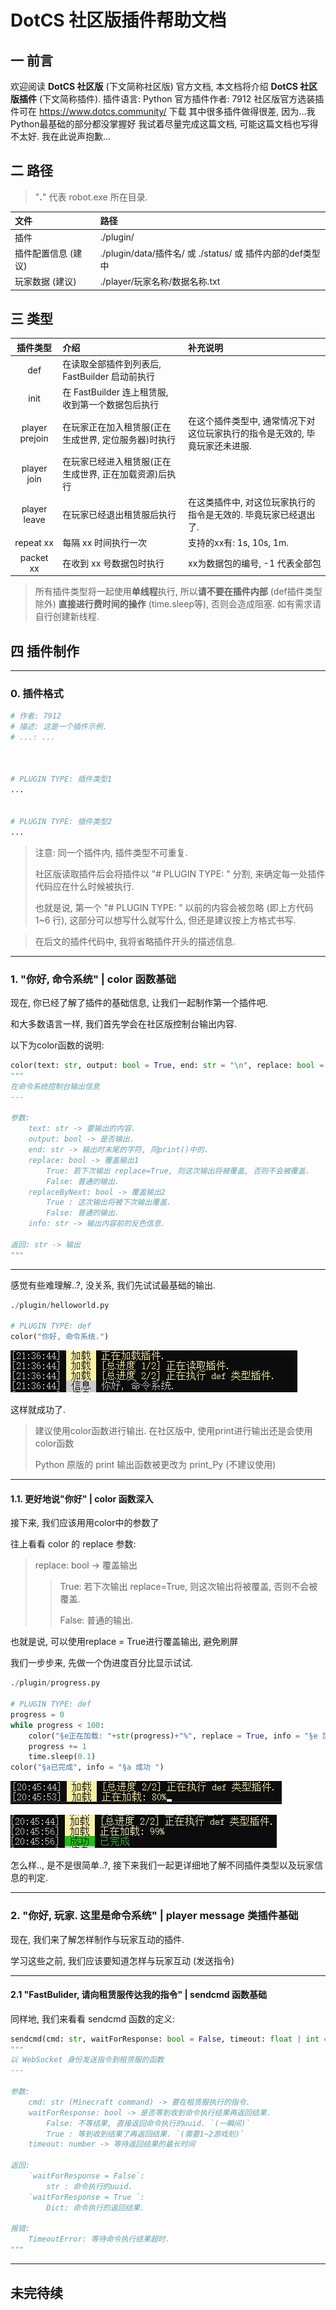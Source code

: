 # DotCS 社区版插件帮助文档

## 一    前言

欢迎阅读 **DotCS 社区版** (下文简称社区版) 官方文档, 本文档将介绍 **DotCS 社区版插件** (下文简称插件).
插件语言: Python
官方插件作者: 7912
社区版官方选装插件可在 https://www.dotcs.community/ 下载
其中很多插件做得很差, 因为...我Python最基础的部分都没掌握好
我试着尽量完成这篇文档, 可能这篇文档也写得不太好. 我在此说声抱歉...

## 二    路径

> "**.**" 代表 robot.exe 所在目录.

| 文件                 | 路径                                                      |
| :------------------- | :-------------------------------------------------------- |
| 插件                 | ./plugin/                                                 |
| 插件配置信息 (建议) | ./plugin/data/插件名/ 或 ./status/ 或 插件内部的def类型中 |
| 玩家数据 (建议)     | ./player/玩家名称/数据名称.txt                            |

## 三    类型

|    插件类型    | 介绍                                                   | 补充说明                                                                    |
| :------------: | :----------------------------------------------------- | :-------------------------------------------------------------------------- |
|      def      | 在读取全部插件到列表后, FastBuilder 启动前执行         |                                                                             |
|      init      | 在 FastBuilder 连上租赁服, 收到第一个数据包后执行      |                                                                             |
| player prejoin | 在玩家正在加入租赁服(正在生成世界, 定位服务器)时执行   | 在这个插件类型中, 通常情况下对这位玩家执行的指令是无效的, 毕竟玩家还未进服. |
|  player join  | 在玩家已经进入租赁服(正在生成世界, 正在加载资源)后执行 |                                                                             |
|  player leave  | 在玩家已经退出租赁服后执行                             | 在这类插件中, 对这位玩家执行的指令是无效的. 毕竟玩家已经退出了.             |
|   repeat xx   | 每隔 xx 时间执行一次                                   | 支持的xx有: 1s, 10s, 1m.                                                    |
|   packet xx   | 在收到 xx 号数据包时执行                               | xx为数据包的编号, -1 代表全部包                                             |

> 所有插件类型将一起使用**单线程**执行, 所以**请不要在插件内部** (def插件类型除外) **直接进行费时间的操作** (time.sleep等), 否则会造成阻塞. 如有需求请自行创建新线程.

## 四    插件制作

---

### 0. 插件格式

```python
# 作者: 7912
# 描述: 这是一个插件示例.
# ...: ...



# PLUGIN TYPE: 插件类型1
...


# PLUGIN TYPE: 插件类型2
...


```

> 注意: 同一个插件内, 插件类型不可重复.
>
> 社区版读取插件后会将插件以 "# PLUGIN TYPE: " 分割, 来确定每一处插件代码应在什么时候被执行.
>
> 也就是说, 第一个 "# PLUGIN TYPE: " 以前的内容会被忽略 (即上方代码 1~6 行), 这部分可以想写什么就写什么, 但还是建议按上方格式书写.

> 在后文的插件代码中, 我将省略插件开头的描述信息.

---

### 1. "你好, 命令系统" | color 函数基础

现在, 你已经了解了插件的基础信息, 让我们一起制作第一个插件吧.

和大多数语言一样, 我们首先学会在社区版控制台输出内容.

以下为color函数的说明:

```python
color(text: str, output: bool = True, end: str = "\n", replace: bool = False, replaceByNext: bool = False, info = " 信息 ")
"""
在命令系统控制台输出信息
---

参数:
    text: str -> 要输出的内容.
    output: bool -> 是否输出.
    end: str -> 输出时末尾的字符, 同print()中的.
    replace: bool -> 覆盖输出1
        True: 若下次输出 replace=True, 则这次输出将被覆盖, 否则不会被覆盖.
        False: 普通的输出.
    replaceByNext: bool -> 覆盖输出2
        True : 这次输出将被下次输出覆盖.
        False: 普通的输出.
    info: str -> 输出内容前的反色信息.

返回: str -> 输出
"""
```

---

感觉有些难理解..?, 没关系, 我们先试试最基础的输出.

```python
./plugin/helloworld.py

# PLUGIN TYPE: def
color("你好, 命令系统.")
```

![color_1-1](image/DotCS插件/color_1-1.png)

这样就成功了.

> 建议使用color函数进行输出. 在社区版中, 使用print进行输出还是会使用color函数
>
> Python 原版的 print 输出函数被更改为 print_Py (不建议使用)

---

#### 1.1. 更好地说"你好" | color 函数深入

接下来, 我们应该用用color中的参数了

往上看看 color 的 replace 参数:

> replace: bool -> 覆盖输出
>
>> True: 若下次输出 replace=True, 则这次输出将被覆盖, 否则不会被覆盖.
>>
>> False: 普通的输出.
>>

也就是说, 可以使用replace = True进行覆盖输出, 避免刷屏

我们一步步来, 先做一个伪进度百分比显示试试.

```python
./plugin/progress.py

# PLUGIN TYPE: def
progress = 0
while progress < 100:
    color("§e正在加载: "+str(progress)+"%", replace = True, info = "§e 加载 ")
    progress += 1
    time.sleep(0.1)
color("§a已完成", info = "§a 成功 ")
```

![color_1-1-1](image/DotCS插件/color_1-1-1.png)

![color_1-1-2](image/DotCS插件/color_1-1-2.jpg)

怎么样.., 是不是很简单..?, 接下来我们一起更详细地了解不同插件类型以及玩家信息的判定.

---

### 2. "你好, 玩家. 这里是命令系统" | player message 类插件基础

现在, 我们来了解怎样制作与玩家互动的插件.

学习这些之前, 我们应该要知道怎样与玩家互动 (发送指令)

---

#### 2.1 "FastBulider, 请向租赁服传达我的指令" | sendcmd 函数基础

同样地, 我们来看看 sendcmd 函数的定义:

```python
sendcmd(cmd: str, waitForResponse: bool = False, timeout: float | int = 1)
"""
以 WebSocket 身份发送指令到租赁服的函数
---

参数:
    cmd: str (Minecraft command) -> 要在租赁服执行的指令.
    waitForResponse: bool -> 是否等到收到命令执行结果再返回结果.
        False: 不等结果, 直接返回命令执行的uuid. `(一瞬间)`
        True : 等到收到结果了再返回结果. `(需要1~2游戏刻)`
    timeout: number -> 等待返回结果的最长时间

返回:
    `waitForResponse = False`:
        str : 命令执行的uuid.
    `waitForResponse = True `:
        Dict: 命令执行的返回结果.

报错:
    TimeoutError: 等待命令执行结果超时.
"""
```

---

未完待续
--------

